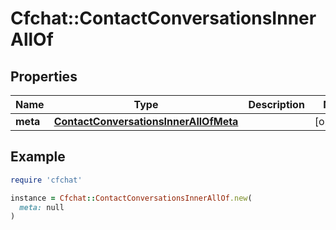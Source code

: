 # Cfchat::ContactConversationsInnerAllOf

## Properties

| Name | Type | Description | Notes |
| ---- | ---- | ----------- | ----- |
| **meta** | [**ContactConversationsInnerAllOfMeta**](ContactConversationsInnerAllOfMeta.md) |  | [optional] |

## Example

```ruby
require 'cfchat'

instance = Cfchat::ContactConversationsInnerAllOf.new(
  meta: null
)
```

